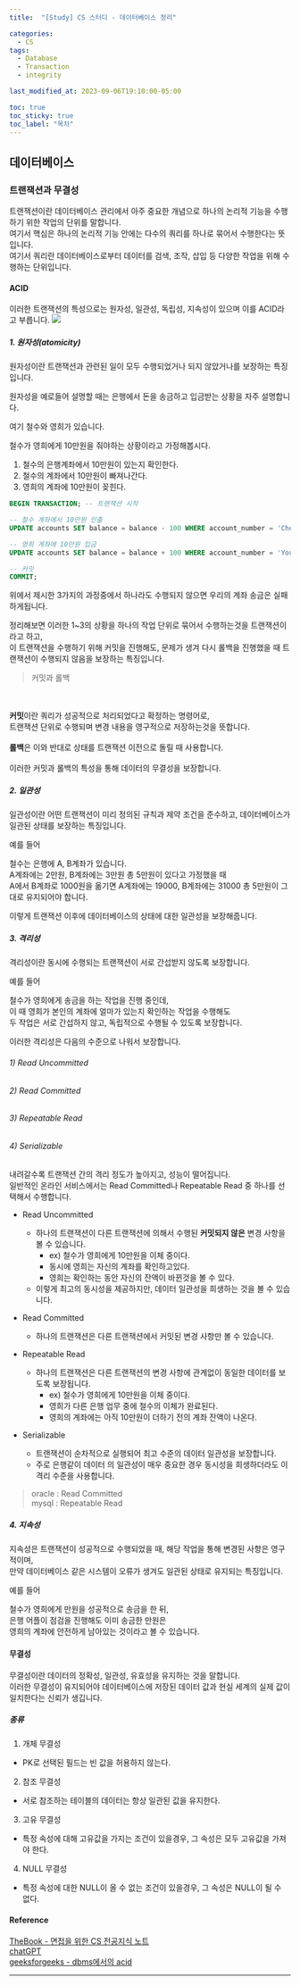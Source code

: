 ```yaml
---
title:  "[Study] CS 스터디 - 데이터베이스 정리"

categories:
  - CS
tags:
  - Database
  - Transaction
  - integrity

last_modified_at: 2023-09-06T19:10:00-05:00

toc: true
toc_sticky: true
toc_label: "목차"
---
```


## 데이터베이스

### 트랜잭션과 무결성

트랜잭션이란 데이터베이스 관리에서 아주 중요한 개념으로 하나의 논리적 기능을 수행하기 위한 작업의 단위를 말합니다.
<br>
여기서 핵심은 하나의 논리적 기능 안에는 다수의 쿼리를 하나로 묶어서 수행한다는 뜻입니다.
<br>
여기서 쿼리란 데이터베이스로부터 데이터를 검색, 조작, 삽입 등 다양한 작업을 위해 수행하는 단위입니다.

#### ACID
이러한 트랜잭션의 특성으로는 원자성, 일관성, 독립성, 지속성이 있으며 이를 ACID라고 부릅니다.
![](https://media.geeksforgeeks.org/wp-content/cdn-uploads/20191121102921/ACID-Properties.jpg)

##### 1. 원자성(atomicity)
원자성이란 트랜잭션과 관련된 일이 모두 수행되었거나 되지 않았거나를 보장하는 특징입니다.

원자성을 예로들어 설명할 때는 은행에서 돈을 송금하고 입금받는 상황을 자주 설명합니다.

여기 철수와 영희가 있습니다.

철수가 영희에게 10만원을 줘야하는 상황이라고 가정해봅시다.

1. 철수의 은행계좌에서 10만원이 있는지 확인한다.
2. 철수의 계좌에서 10만원이 빠져나간다.
3. 영희의 계좌에 10만원이 꽂힌다.

```sql
BEGIN TRANSACTION; -- 트랜잭션 시작

-- 철수 계좌에서 10만원 인출
UPDATE accounts SET balance = balance - 100 WHERE account_number = 'CheolsuAccount';

-- 영희 계좌에 10만원 입금
UPDATE accounts SET balance = balance + 100 WHERE account_number = 'YoungheeAccount';

-- 커밋
COMMIT;
```

위에서 제시한 3가지의 과정중에서 하나라도 수행되지 않으면 우리의 계좌 송금은 실패하게됩니다.

정리해보면 이러한 1~3의 상황을 하나의 작업 단위로 묶어서 수행하는것을 트랜잭션이라고 하고, 
<br>
이 트랜잭션을 수행하기 위해 커밋을 진행해도, 문제가 생겨 다시 롤백을 진행했을 때 트랜잭션이 수행되지 않음을 보장하는 특징입니다.

> 커밋과 롤백
<br>
<br>
<strong>커밋</strong>이란 쿼리가 성공적으로 처리되었다고 확정하는 명령어로, 
<br>
트랜잭션 단위로 수행되며 변경 내용을 영구적으로 저장하는것을 뜻합니다.
<br><br>
<strong>롤백</strong>은 이와 반대로 상태를 트랜잭션 이전으로 돌릴 때 사용합니다. 
<br><br>
이러한 커밋과 롤백의 특성을 통해 데이터의 무결성을 보장합니다.

##### 2. 일관성
일관성이란 어떤 트랜잭션이 미리 정의된 규칙과 제약 조건을 준수하고, 데이터베이스가 일관된 상태를 보장하는 특징입니다.

예를 들어

철수는 은행에 A, B계좌가 있습니다.
<br>
A계좌에는 2만원, B계좌에는 3만원 총 5만원이 있다고 가정했을 때
<br>
A에서 B계좌로 1000원을 옮기면 
A계좌에는 19000, B계좌에는 31000 총 5만원이 그대로 유지되어야 합니다.

이렇게 트랜잭션 이후에 데이터베이스의 상태에 대한 일관성을 보장해줍니다.

##### 3. 격리성
격리성이란 동시에 수행되는 트랜잭션이 서로 간섭받지 않도록 보장합니다.

예를 들어

철수가 영희에게 송금을 하는 작업을 진행 중인데,
<br>
이 때 영희가 본인의 계좌에 얼마가 있는지 확인하는 작업을 수행해도
<br>
두 작업은 서로 간섭하지 않고, 독립적으로 수행될 수 있도록 보장합니다.

이러한 격리성은 다음의 수준으로 나워서 보장합니다.

###### 1) Read Uncommitted
###### 2) Read Committed
###### 3) Repeatable Read
###### 4) Serializable

내려갈수록 트랜잭션 간의 격리 정도가 높아지고, 성능이 떨어집니다.
<br>일반적인 온라인 서비스에서는 Read Committed나 Repeatable Read 중 하나를 선택해서 수행합니다.

- Read Uncommitted
  - 하나의 트랜잭션이 다른 트랜잭션에 의해서 수행된 <strong>커밋되지 않은</strong> 변경 사항을 볼 수 있습니다.
    - ex) 철수가 영희에게 10만원을 이체 중이다.
    - 동시에 영희는 자신의 계좌를 확인하고있다.
    - 영희는 확인하는 동안 자신의 잔액이 바뀐것을 볼 수 있다.
  - 이렇게 최고의 동시성을 제공하지만, 데이터 일관성을 희생하는 것을 볼 수 있습니다.

- Read Committed
  - 하나의 트랜잭션은 다른 트랜잭션에서 커밋된 변경 사항만 볼 수 있습니다.
- Repeatable Read
  - 하나의 트랜잭션은 다른 트랜잭션의 변경 사항에 관계없이 동일한 데이터를 보도록 보장됩니다.
    - ex) 철수가 영희에게 10만원을 이체 중이다.
    - 영희가 다른 은행 업무 중에 철수의 이체가 완료된다.
    - 영희의 계좌에는 아직 10만원이 더하기 전의 계좌 잔액이 나온다.
- Serializable
  - 트랜잭션이 순차적으로 실행되어 최고 수준의 데이터 일관성을 보장합니다.
  - 주로 은행같이 데이터 의 일관성이 매우 중요한 경우 동시성을 희생하더라도 이 격리 수준을 사용합니다.

> oracle : Read Committed
<br>mysql : Repeatable Read

##### 4. 지속성

지속성은 트랜잭션이 성공적으로 수행되었을 때, 해당 작업을 통해 변경된 사항은 영구적이며, 
<br>
만약 데이터베이스 같은 시스템이 오류가 생겨도 일관된 상태로 유지되는 특징입니다.

예를 들어

철수가 영희에게 만원을 성공적으로 송금을 한 뒤, 
<br>은행 어플이 점검을 진행해도 이미 송금한 만원은 
<br>영희의 계좌에 안전하게 남아있는 것이라고 볼 수 있습니다.


#### 무결성
무결성이란 데이터의 정확성, 일관성, 유효성을 유지하는 것을 말합니다.
<br>
이러한 무결성이 유지되어야 데이터베이스에 저장된 데이터 값과 현실 세계의 실제 값이 일치한다는 신뢰가 생깁니다.

##### 종류
1. 개체 무결성
- PK로 선택된 필드는 빈 값을 허용하지 않는다.
2. 참조 무결성
- 서로 참조하는 테이블의 데이터는 항상 일관된 값을 유지한다.
3. 고유 무결성
- 특정 속성에 대해 고유값을 가지는 조건이 있을경우, 그 속성은 모두 고유값을 가져야 한다.
4. NULL 무결성
- 특정 속성에 대한 NULL이 올 수 없는 조건이 있을경우, 그 속성은 NULL이 될 수 없다.

#### Reference 
[TheBook - 면접을 위한 CS 전공지식 노트](https://thebook.io/080326/) <br/>
[chatGPT](https://chat.openai.com/) <br/>
[geeksforgeeks - dbms에서의 acid](https://www.geeksforgeeks.org/acid-properties-in-dbms/)


<hr>